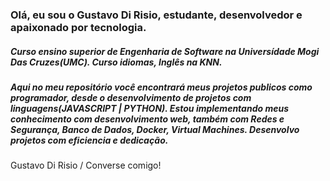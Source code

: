 ### Olá, eu sou o Gustavo Di Risio, estudante, desenvolvedor e apaixonado por tecnologia.
##### Curso ensino superior de Engenharia de Software na Universídade Mogi Das Cruzes(UMC). Curso idiomas, Inglês na KNN.

##### Aqui no meu repositório você encontrará meus projetos publicos como programador, desde o desenvolvimento de projetos com linguagens(JAVASCRIPT | PYTHON). Estou implementando meus conhecimento com desenvolvimento web, também com Redes e Segurança, Banco de Dados, Docker, Virtual Machines. Desenvolvo projetos com eficiencia e dedicação.
<p>Gustavo Di Risio / Converse comigo!</p>
<div>
  <a href="https://www.linkedin.com/in/gustavorisio/" target="_blank" rel="external"><img src="https://img.shields.io/badge/LinkedIn-0077B5?style=for-the-badge&logo=linkedin&logoColor=white" target="_blank" rel="external" alt=""></a>
  <a href="https://www.instagram.com/gustavo_risio" target="_blank" rel="external"><img src="https://img.shields.io/badge/Instagram-E4405F?style=for-the-badge&logo=instagram&logoColor=white" target="_blank" rel="external" alt=""></a>
</div>
 <div>
  <img src="https://img.shields.io/badge/JavaScript-F7DF1E?style=for-the-badge&logo=javascript&logoColor=black" alt="">
  <img src="https://img.shields.io/badge/Python-14354C?style=for-the-badge&logo=python&logoColor=white" alt="">
  <img src="https://img.shields.io/badge/HTML5-E34F26?style=for-the-badge&logo=html5&logoColor=white" alt="">
</div>


